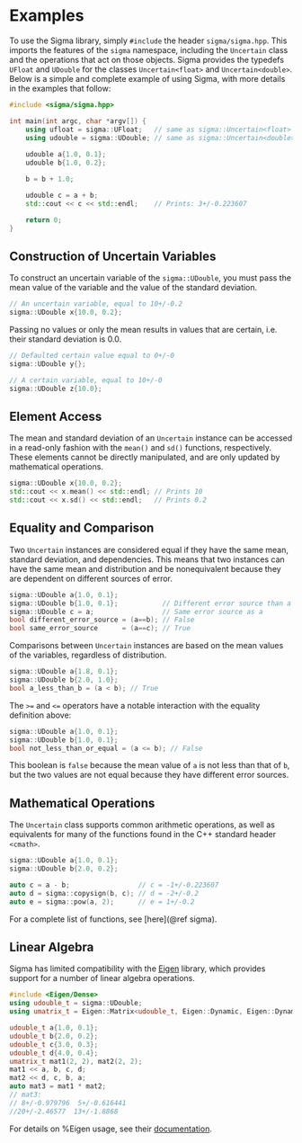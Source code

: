 # Examples

To use the Sigma library, simply `#include` the header `sigma/sigma.hpp`.
This imports the features of the `sigma` namespace, including the `Uncertain`
class and the operations that act on those objects. Sigma provides the typedefs
`UFloat` and `UDouble` for the classes `Uncertain<float>` and 
`Uncertain<double>`. Below is a simple and complete example of using Sigma, 
with more details in the examples that follow:

```cpp
#include <sigma/sigma.hpp>

int main(int argc, char *argv[]) {
    using ufloat = sigma::UFloat;   // same as sigma::Uncertain<float>
    using udouble = sigma::UDouble; // same as sigma::Uncertain<double>;
    
    udouble a{1.0, 0.1};
    udouble b{1.0, 0.2};

    b = b + 1.0;

    udouble c = a + b;
    std::cout << c << std::endl;    // Prints: 3+/-0.223607

    return 0;
}
```

## Construction of Uncertain Variables
To construct an uncertain variable of the `sigma::UDouble`, you must pass the
mean value of the variable and the value of the standard deviation.
```cpp
// An uncertain variable, equal to 10+/-0.2
sigma::UDouble x{10.0, 0.2};
```
Passing no values or only the mean results in values that are certain,
i.e. their standard deviation is 0.0.
```cpp
// Defaulted certain value equal to 0+/-0
sigma::UDouble y{};

// A certain variable, equal to 10+/-0
sigma::UDouble z{10.0};
```

## Element Access
The mean and standard deviation of an `Uncertain` instance can be accessed in a 
read-only fashion with the `mean()` and `sd()` functions, respectively. These
elements cannot be directly manipulated, and are only updated by mathematical
operations.
```cpp
sigma::UDouble x{10.0, 0.2};
std::cout << x.mean() << std::endl; // Prints 10
std::cout << x.sd() << std::endl;   // Prints 0.2
```

## Equality and Comparison
Two `Uncertain` instances are considered equal if they have the same mean, 
standard deviation, and dependencies. This means that two instances can have the
same mean and distribution and be nonequivalent because they are dependent on
different sources of error.
```cpp
sigma::UDouble a{1.0, 0.1};
sigma::UDouble b{1.0, 0.1};           // Different error source than a
sigma::UDouble c = a;                 // Same error source as a
bool different_error_source = (a==b); // False
bool same_error_source      = (a==c); // True
```
Comparisons between `Uncertain` instances are based on the mean values of the 
variables, regardless of distribution.
```cpp
sigma::UDouble a{1.8, 0.1};
sigma::UDouble b{2.0, 1.0};
bool a_less_than_b = (a < b); // True
```
The `>=` and `<=` operators have a notable interaction with the equality
definition above:
```cpp
sigma::UDouble a{1.0, 0.1};
sigma::UDouble b{1.0, 0.1};
bool not_less_than_or_equal = (a <= b); // False
```
This boolean is `false` because the mean value of `a` is not less than that of 
`b`, but the two values are not equal because they have different error sources.

## Mathematical Operations
The `Uncertain` class supports common arithmetic operations, as well as
equivalents for many of the functions found in the C++ standard header 
`<cmath>`.
```cpp
sigma::UDouble a{1.0, 0.1};
sigma::UDouble b{2.0, 0.2};

auto c = a - b;                 // c = -1+/-0.223607
auto d = sigma::copysign(b, c); // d = -2+/-0.2
auto e = sigma::pow(a, 2);      // e = 1+/-0.2
```
For a complete list of functions, see [here](@ref sigma).

## Linear Algebra
Sigma has limited compatibility with the 
[Eigen](https://eigen.tuxfamily.org/index.php?title=Main_Page) library, which
provides support for a number of linear algebra operations.
```cpp
#include <Eigen/Dense>
using udouble_t = sigma::UDouble;
using umatrix_t = Eigen::Matrix<udouble_t, Eigen::Dynamic, Eigen::Dynamic>;

udouble_t a{1.0, 0.1};
udouble_t b{2.0, 0.2};
udouble_t c{3.0, 0.3};
udouble_t d{4.0, 0.4};
umatrix_t mat1(2, 2), mat2(2, 2);
mat1 << a, b, c, d;
mat2 << d, c, b, a;
auto mat3 = mat1 * mat2;
// mat3:
// 8+/-0.979796  5+/-0.616441
//20+/-2.46577  13+/-1.8868
```
For details on %Eigen usage, see their 
[documentation](https://eigen.tuxfamily.org/dox/).